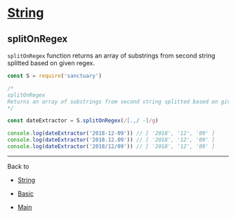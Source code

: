 # [String](../README.md)

## splitOnRegex

`splitOnRegex` function returns an array of substrings from second string splitted based on given regex.

```js
const S = require('sanctuary')

/*
splitOnRegex
Returns an array of substrings from second string splitted based on given regex.
*/

const dateExtractor = S.splitOnRegex(/[.,/ -]/g)

console.log(dateExtractor('2018-12-09')) // [ '2018', '12', '09' ]
console.log(dateExtractor('2018.12.09')) // [ '2018', '12', '09' ]
console.log(dateExtractor('2018/12/09')) // [ '2018', '12', '09' ]
```

----------

Back to

- [String](README.md)

- [Basic](../README.md)

- [Main](../../README.md)
